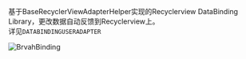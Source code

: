 基于BaseRecyclerViewAdapterHelper实现的Recyclerview DataBinding Library，更改数据自动反馈到Recyclerview上。  
详见`DATABINDINGUSERADAPTER`

![BrvahBinding](http://oqk78xit2.bkt.clouddn.com/brvahbinding.gif)  
